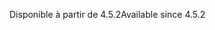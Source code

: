 <span data-ttu-id="d715d-101">Disponible à partir de 4.5.2</span><span class="sxs-lookup"><span data-stu-id="d715d-101">Available since 4.5.2</span></span>